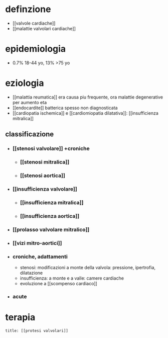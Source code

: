 # definzione
- [[valvole cardiache]]
- [[malattie valvolari cardiache]]

# epidemiologia
- 0.7% 18-44 yo, 13% >75 yo

# eziologia
- [[malattia reumatica]] era causa piu frequente, ora malattie degenerative per aumento eta
- [[endocardite]] batterica spesso non diagnosticata
- [[cardiopatia ischemica]] e [[cardiomiopatia dilatativa]]: [[insufficienza mitralica]]
## classificazione
- ### [[stenosi valvolare]] +croniche
	- ### [[stenosi mitralica]]
	- ### [[stenosi aortica]]
- ### [[insufficienza valvolare]]
	- ### [[insufficienza mitralica]]
	- ### [[insufficienza aortica]]
- ### [[prolasso valvolare mitralico]]
- ### [[vizi mitro-aortici]]
- ### croniche, adattamenti
	- stenosi: modificazioni a monte della valvola: pressione, ipertrofia, dilatazione
	- insufficienza: a monte e a valle: camere cardiache
	- evoluzione a [[scompenso cardiaco]]
- ### acute

# terapia
```ad-terapia
title: [[protesi valvolari]]
```